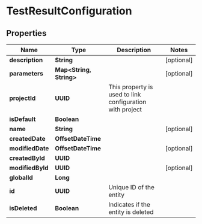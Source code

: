 

# TestResultConfiguration


## Properties

| Name | Type | Description | Notes |
|------------ | ------------- | ------------- | -------------|
|**description** | **String** |  |  [optional] |
|**parameters** | **Map&lt;String, String&gt;** |  |  [optional] |
|**projectId** | **UUID** | This property is used to link configuration with project |  |
|**isDefault** | **Boolean** |  |  |
|**name** | **String** |  |  [optional] |
|**createdDate** | **OffsetDateTime** |  |  |
|**modifiedDate** | **OffsetDateTime** |  |  [optional] |
|**createdById** | **UUID** |  |  |
|**modifiedById** | **UUID** |  |  [optional] |
|**globalId** | **Long** |  |  |
|**id** | **UUID** | Unique ID of the entity |  |
|**isDeleted** | **Boolean** | Indicates if the entity is deleted |  |



